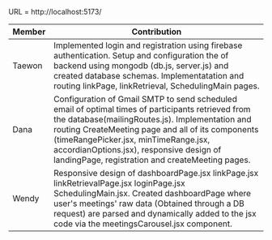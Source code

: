 URL = http://localhost:5173/

| Member | Contribution |
---------|--------------|
| Taewon |     Implemented login and registration  using firebase authentication. Setup and configuration the of backend using mongodb (db.js, server.js) and created database schemas. Implementatation and routing linkPage, linkRetrieval, SchedulingMain pages.
| Dana   | Configuration of Gmail SMTP to send scheduled email of optimal times of participants retrieved from the database(mailingRoutes.js). Implementation and routing CreateMeeting page and all of its components (timeRangePicker.jsx, minTimeRange.jsx, accordianOptions.jsx), responsive design of landingPage, registration and createMeeting pages.
| Wendy  |  Responsive design of dashboardPage.jsx linkPage.jsx linkRetrievalPage.jsx loginPage.jsx SchedulingMain.jsx. Created dashboardPage where user's meetings' raw data (Obtained through a DB request) are parsed and dynamically added to the jsx code via the meetingsCarousel.jsx component. 